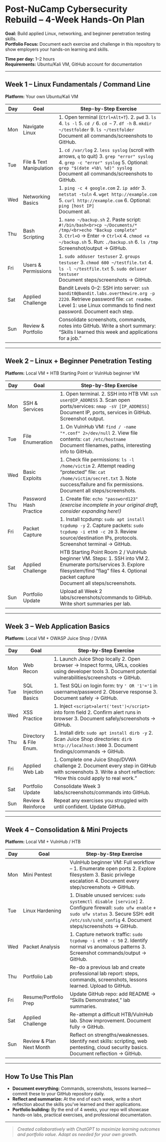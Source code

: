 # Post-NuCamp Cybersecurity Rebuild – 4-Week Hands-On Plan

**Goal:** Build applied Linux, networking, and beginner penetration testing skills.  
**Portfolio Focus:** Document each exercise and challenge in this repository to show employers your hands-on learning and skills.

**Time per day:** 1–2 hours  
**Requirements:** Ubuntu/Kali VM, GitHub account for documentation

---

## Week 1 – Linux Fundamentals / Command Line

**Platform:** Your own Ubuntu/Kali VM

| Day  | Goal                    | Step-by-Step Exercise                                                                                                                |
|------|-------------------------|-------------------------------------------------------------------------------------------------------------------------------------|
| Mon  | Navigate Linux          | 1. Open terminal (`Ctrl+Alt+T`). 2. `pwd` 3. `ls` 4. `ls -l` 5. `cd /` 6. `cd ~` 7. `df -h` 8. `mkdir ~/testfolder` 9. `ls ~/testfolder` <br>Document all commands/screenshots to GitHub. |
| Tue  | File & Text Manipulation| 1. `cd /var/log` 2. `less syslog` (scroll with arrows, `q` to quit) 3. `grep "error" syslog` 4. `grep -c "error" syslog` 5. Optional: `grep "$(date +%b\ %d)" syslog` <br>Document all commands/screenshots to GitHub. |
| Wed  | Networking Basics       | 1. `ping -c 4 google.com` 2. `ip addr` 3. `netstat -tuln` 4. `wget http://example.com` 5. `curl http://example.com` 6. Optional: `ping [host IP]`<br>Document all. |
| Thu  | Bash Scripting          | 1. `nano ~/backup.sh` 2. Paste script: <br>```#!/bin/bash<br>cp ~/Documents/* /tmp/<br>echo "Backup complete"```<br>3. `Ctrl+O` → Enter → `Ctrl+X` 4. `chmod +x ~/backup.sh` 5. Run: `./backup.sh` 6. `ls /tmp` <br>Screenshot/output → GitHub. |
| Fri  | Users & Permissions     | 1. `sudo adduser testuser` 2. `groups testuser` 3. `chmod 600 ~/testfile.txt` 4. `ls -l ~/testfile.txt` 5. `sudo deluser testuser` <br>Document steps/screenshots → GitHub. |
| Sat  | Applied Challenge       | Bandit Levels 0–2: SSH into server: `ssh bandit0@bandit.labs.overthewire.org -p 2220`. Retrieve password file: `cat readme`. Level 1: use Linux commands to find next password. Document each step. |
| Sun  | Review & Portfolio      | Consolidate screenshots, commands, notes into GitHub. Write a short summary: “Skills I learned this week and applications for a job.” |

---

## Week 2 – Linux + Beginner Penetration Testing

**Platform:** Local VM + HTB Starting Point or VulnHub beginner VM

| Day  | Goal                    | Step-by-Step Exercise                                                                                                                |
|------|-------------------------|-------------------------------------------------------------------------------------------------------------------------------------|
| Mon  | SSH & Services          | 1. Open terminal. 2. SSH into HTB VM: `ssh user@IP_ADDRESS` 3. Scan open ports/services: `nmap -sV [IP_ADDRESS]` <br>Document IP, ports, services in GitHub. Screenshot output. |
| Tue  | File Enumeration        | 1. On VulnHub VM: `find / -name "*.conf" 2>/dev/null` 2. View file contents: `cat /etc/hostname` <br>Document filenames, paths, interesting info to GitHub. |
| Wed  | Basic Exploits          | 1. Check file permissions: `ls -l /home/victim` 2. Attempt reading “protected” file: `cat /home/victim/secret.txt` 3. Note success/failure and fix permissions. <br>Document all steps/screenshots. |
| Thu  | Password Hash Practice  | 1. Create file: `echo "password123"` *(exercise incomplete in your original draft, consider expanding here!)*                      |
| Fri  | Packet Capture          | 1. Install tcpdump: `sudo apt install tcpdump -y` 2. Capture packets: `sudo tcpdump -i eth0 -c 20` 3. Review source/destination IPs, protocols. <br>Screenshot terminal → GitHub. |
| Sat  | Applied Challenge       | HTB Starting Point Room 2 / VulnHub beginner VM. Steps: 1. SSH into VM 2. Enumerate ports/services 3. Explore filesystem/find “flag” files 4. Optional packet capture <br>Document all steps/screenshots. |
| Sun  | Portfolio Update        | Upload all Week 2 labs/screenshots/commands to GitHub. Write short summaries per lab.                                                |

---

## Week 3 – Web Application Basics

**Platform:** Local VM + OWASP Juice Shop / DVWA

| Day  | Goal                    | Step-by-Step Exercise                                                                                                                |
|------|-------------------------|-------------------------------------------------------------------------------------------------------------------------------------|
| Mon  | Web Recon               | 1. Launch Juice Shop locally 2. Open browser → Inspect forms, URLs, cookies using developer tools 3. Document potential vulnerabilities/screenshots → GitHub. |
| Tue  | SQL Injection Basics    | 1. Test SQLi on login form: try `' OR '1'='1` in username/password 2. Observe response 3. Document safely → GitHub.                |
| Wed  | XSS Practice            | 1. Inject `<script>alert('test')</script>` into form field 2. Confirm alert runs in browser 3. Document safely/screenshots → GitHub. |
| Thu  | Directory & File Enum.  | 1. Install dirb: `sudo apt install dirb -y` 2. Scan Juice Shop directories: `dirb http://localhost:3000` 3. Document findings/commands → GitHub. |
| Fri  | Applied Web Lab         | 1. Complete one Juice Shop/DVWA challenge 2. Document every step in GitHub with screenshots 3. Write a short reflection: “How this could apply to real work.” |
| Sat  | Portfolio Update        | Consolidate Week 3 labs/screenshots/commands into GitHub.                                                                            |
| Sun  | Review & Reinforce      | Repeat any exercises you struggled with until confident. Update GitHub.                                                             |

---

## Week 4 – Consolidation & Mini Projects

**Platform:** Local VM + VulnHub / HTB

| Day  | Goal                    | Step-by-Step Exercise                                                                                                                |
|------|-------------------------|-------------------------------------------------------------------------------------------------------------------------------------|
| Mon  | Mini Pentest            | VulnHub beginner VM: Full workflow – 1. Enumerate open ports 2. Explore filesystem 3. Basic privilege escalation 4. Document every step/screenshots → GitHub. |
| Tue  | Linux Hardening         | 1. Disable unused services: `sudo systemctl disable [service]` 2. Configure firewall: `sudo ufw enable` + `sudo ufw status` 3. Secure SSH: edit `/etc/ssh/sshd_config` 4. Document steps/screenshots → GitHub. |
| Wed  | Packet Analysis         | 1. Capture network traffic: `sudo tcpdump -i eth0 -c 50` 2. Identify normal vs anomalous patterns 3. Screenshot commands/output → GitHub. |
| Thu  | Portfolio Lab           | Re-do a previous lab and create professional lab report: steps, commands, screenshots, lessons learned. Upload to GitHub.           |
| Fri  | Resume/Portfolio Prep   | Update GitHub repo: add README → “Skills Demonstrated,” lab summaries.                                                              |
| Sat  | Applied Challenge       | Re-attempt a difficult HTB/VulnHub lab. Show improvement. Document fully → GitHub.                                                  |
| Sun  | Review & Plan Next Month| Reflect on strengths/weaknesses. Identify next skills: scripting, web pentesting, cloud security basics. Document reflection → GitHub.|

---

## How To Use This Plan

- **Document everything:** Commands, screenshots, lessons learned—commit these to your GitHub repository daily.
- **Reflect and summarize:** At the end of each week, write a short reflection about the skills you've learned and their applications.
- **Portfolio building:** By the end of 4 weeks, your repo will showcase hands-on labs, practical exercises, and professional documentation.

---

> *Created collaboratively with ChatGPT to maximize learning outcomes and portfolio value. Adapt as needed for your own growth.*
